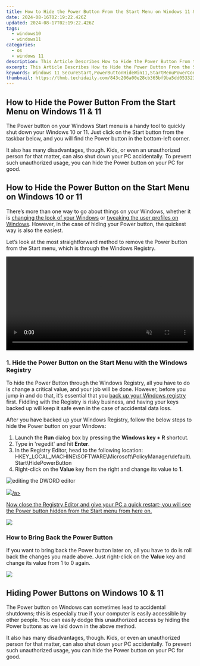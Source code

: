 ```yaml
---
title: How to Hide the Power Button From the Start Menu on Windows 11 & 11
date: 2024-08-16T02:19:22.426Z
updated: 2024-08-17T02:19:22.426Z
tags:
  - windows10
  - windows11
categories:
  - os
  - windows 11
description: This Article Describes How to Hide the Power Button From the Start Menu on Windows 11 & 11
excerpt: This Article Describes How to Hide the Power Button From the Start Menu on Windows 11 & 11
keywords: Windows 11 SecureStart,PowerButtonHideWin11,StartMenuPowerConceal,HidingWindowsStartMenu,Win11NoVisiblePower,RemovingPowerIconWin,StealthModeWin11Settings
thumbnail: https://thmb.techidaily.com/843c206a00e28cb365bf9ba5dd05332331c8b283e7e323acfc8d381ef1640599.jpg
---
```


## How to Hide the Power Button From the Start Menu on Windows 11 & 11

 The Power button on your Windows Start menu is a handy tool to quickly shut down your Windows 10 or 11\. Just click on the Start button from the taskbar below, and you will find the Power button in the bottom-left corner.

 It also has many disadvantages, though. Kids, or even an unauthorized person for that matter, can also shut down your PC accidentally. To prevent such unauthorized usage, you can hide the Power button on your PC for good.

## How to Hide the Power Button on the Start Menu on Windows 10 or 11

 There’s more than one way to go about things on your Windows, whether it is [changing the look of your Windows](https://www.makeuseof.com/tag/change-look-feel-windows-10-desktop/) or [tweaking the user profiles on Windows](https://www.makeuseof.com/windows-10-change-username/). However, in the case of hiding your Power button, the quickest way is also the easiest.

 Let’s look at the most straightforward method to remove the Power button from the Start menu, which is through the Windows Registry.

<!-- affiliate ads begin -->
<a href="https://secure.2checkout.com/order/checkout.php?PRODS=36506229&QTY=1&AFFILIATE=108875&CART=1"><video width="100%" height="" class="rounded-t-md shadow-lg relative z-20" controls="" autoplay="" loop="" muted="" playsinline="" webkit-playinginline="">
<source type="video/mp4" src="https://aidaform.com/images/videos/aidaform-welcome-site.mp4"><source type="video/webm" src="https://aidaform.com/images/videos/aidaform-welcome-site.webm"></video></a>
<!-- affiliate ads end -->
### 1\. Hide the Power Button on the Start Menu with the Windows Registry

 To hide the Power Button through the Windows Registry, all you have to do is change a critical value, and your job will be done. However, before you jump in and do that, it’s essential that you [back up your Windows registry](https://www.makeuseof.com/tag/backup-restore-windows-registry/) first. Fiddling with the Registry is risky business, and having your keys backed up will keep it safe even in the case of accidental data loss.

 After you have backed up your Windows Registry, follow the below steps to hide the Power button on your Windows:

1. Launch the **Run** dialog box by pressing the **Windows key + R** shortcut.
2. Type in 'regedit' and hit **Enter**.
3. In the Registry Editor, head to the following location:  
HKEY_LOCAL_MACHINE\SOFTWARE\Microsoft\PolicyManager\default\Start\HidePowerButton
4. Right-click on the **Value** key from the right and change its value to **1**.

![editing the DWORD editor](https://static1.makeuseofimages.com/wordpress/wp-content/uploads/2023/09/registry-reditor.JPG)
<!-- affiliate ads begin -->
<a href="https://store.nero.com/order/checkout.php?PRODS=4729507&QTY=1&AFFILIATE=108875&CART=1"><img src="https://www.nero.com/nero-com-wAssets/img/banners/2023/TIU/Nero_TuneItUp_Screen_2.webp" border="0">/a>
<!-- affiliate ads end -->

 Now close the Registry Editor and give your PC a quick restart; you will see the Power button hidden from the Start menu from here on.

<!-- affiliate ads begin -->
<a href="https://store.iobit.com/order/checkout.php?PRODS=1468905&QTY=1&AFFILIATE=108875&CART=1"><img src="https://secure.avangate.com/images/merchant/184260348236f9554fe9375772ff966e/ascscan_728x90.png" border="0"></a>
<!-- affiliate ads end -->
### How to Bring Back the Power Button

 If you want to bring back the Power button later on, all you have to do is roll back the changes you made above. Just right-click on the **Value** key and change its value from 1 to 0 again.

<!-- affiliate ads begin -->
<a href="https://estore.macxdvd.com/order/checkout.php?PRODS=4526659&QTY=1&AFFILIATE=108875&CART=1"><img src="https://www.macxdvd.com/affiliate/new-banner/vcp-500x500.jpg" border="0"></a>
<!-- affiliate ads end -->
## Hiding Power Buttons on Windows 10 & 11

 The Power button on Windows can sometimes lead to accidental shutdowns; this is especially true if your computer is easily accessible by other people. You can easily dodge this unauthorized access by hiding the Power buttons as we laid down in the above method.

 It also has many disadvantages, though. Kids, or even an unauthorized person for that matter, can also shut down your PC accidentally. To prevent such unauthorized usage, you can hide the Power button on your PC for good.



<ins class="adsbygoogle"
      style="display:block"
      data-ad-client="ca-pub-7571918770474297"
      data-ad-slot="8358498916"
      data-ad-format="auto"
      data-full-width-responsive="true"></ins>



